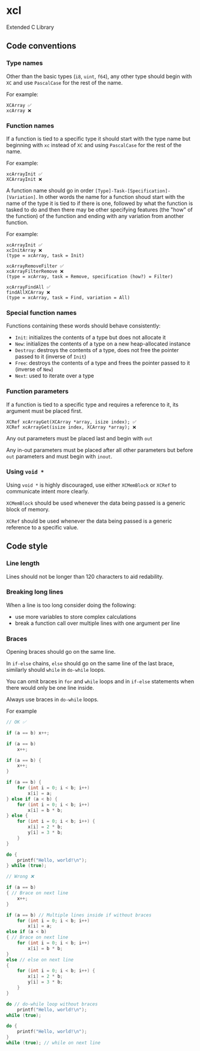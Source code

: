 # xcl

Extended C Library

## Code conventions

### Type names

Other than the basic types (`i8`, `uint`, `f64`), any other type should begin with `XC` and use `PascalCase` for the rest of the name.

For example:

```text
XCArray ✅
xcArray ❌
```

### Function names

If a function is tied to a specific type it should start with the type name but beginning with `xc` instead of `XC` and using `PascalCase` for the rest of the name.

For example:

```text
xcArrayInit ✅
XCArrayInit ❌
```

A function name should go in order `[Type]-Task-[Specification]-[Variation]`. In other words the name for a function shoud start with the name of the type it is tied to if there is one, followed by what the function is tasked to do and then there may be other specifying features (the "how" of the function) of the function and ending with any variation from another function.

For example:

```text
xcArrayInit ✅
xcInitArray ❌
(type = xcArray, task = Init)

xcArrayRemoveFilter ✅
xcArrayFilterRemove ❌
(type = xcArray, task = Remove, specification (how?) = Filter)

xcArrayFindAll ✅
findAllXCArray ❌
(type = xcArray, task = Find, variation = All)
```

### Special function names

Functions containing these words should behave consistently:

- `Init`: initializes the contents of a type but does not allocate it
- `New`: initializes the contents of a type on a new heap-allocated instance
- `Destroy`: destroys the contents of a type, does not free the pointer passed to it (inverse of `Init`)
- `Free`: destroys the contents of a type and frees the pointer passed to it (inverse of `New`)
- `Next`: used to iterate over a type

### Function parameters

If a function is tied to a specific type and requires a reference to it, its argument must be placed first.

```text
XCRef xcArrayGet(XCArray *array, isize index); ✅
XCRef xcArrayGet(isize index, XCArray *array); ❌
```

Any out parameters must be placed last and begin with `out`

Any in-out parameters must be placed after all other parameters but before `out` parameters and must begin with `inout`.

### Using `void *`

Using `void *` is highly discouraged, use either `XCMemBlock` or `XCRef` to communicate intent more clearly.

`XCMemBlock` should be used whenever the data being passed is a generic block of memory.

`XCRef` should be used whenever the data being passed is a generic reference to a specific value.

## Code style

### Line length

Lines should not be longer than 120 characters to aid redability.

### Breaking long lines

When a line is too long consider doing the following:

- use more variables to store complex calculations
- break a function call over multiple lines with one argument per line

### Braces

Opening braces should go on the same line.

In `if-else` chains, `else` should go on the same line of the last brace, similarly should `while` in `do-while` loops.

You can omit braces in `for` and `while` loops and in `if-else` statements when there would only be one line inside.

Always use braces in `do-while` loops.

For example

```c
// OK ✅

if (a == b) x++;

if (a == b)
    x++;

if (a == b) {
    x++;
}

if (a == b) {
    for (int i = 0; i < b; i++)
        x[i] = a;
} else if (a < b) {
    for (int i = 0; i < b; i++)
        x[i] = b * b;
} else {
    for (int i = 0; i < b; i++) {
        x[i] = 2 * b;
        y[i] = 3 * b;
    }
}

do {
    printf("Hello, world!\n");
} while (true);

// Wrong ❌

if (a == b)
{ // Brace on next line
    x++;
}

if (a == b) // Multiple lines inside if without braces
    for (int i = 0; i < b; i++)
        x[i] = a;
else if (a < b)
{ // Brace on next line
    for (int i = 0; i < b; i++)
        x[i] = b * b;
}
else // else on next line
{
    for (int i = 0; i < b; i++) {
        x[i] = 2 * b;
        y[i] = 3 * b;
    }
}

do // do-while loop without braces
    printf("Hello, world!\n");
while (true);

do {
    printf("Hello, world!\n");
}
while (true); // while on next line
```
